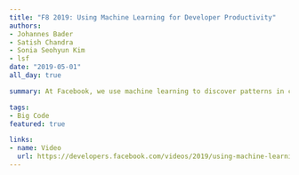 ```yaml
---
title: "F8 2019: Using Machine Learning for Developer Productivity"
authors:
- Johannes Bader
- Satish Chandra
- Sonia Seohyun Kim
- lsf
date: "2019-05-01"
all_day: true

summary: At Facebook, we use machine learning to discover patterns in code and build tools that improve developer productivity. In this session, you'll learn about the tools we have built for code search, code recommendation, and automatic bug fixing.

tags:
- Big Code
featured: true

links:
- name: Video
  url: https://developers.facebook.com/videos/2019/using-machine-learning-for-developer-productivity/
---
```

